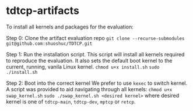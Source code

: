 # tdtcp-artifacts

To install all kernels and packages for the evaluation:

Step 0: Clone the artifact evaluation repo
`git clone --recurse-submodules git@github.com:shuoshuc/TDTCP.git`

Step 1: Run the installation script. 
This script will install all kernels required to reproduce the evaluation. It 
also sets the default boot kernel to the current, running, vanila Linux kernel.
`chmod u+x install.sh`
`sudo ./install.sh`

Step 2: Boot into the correct kernel
We prefer to use `kexec` to switch kernel. A script was provided to aid 
navigating through all kernels:
`chmod u+x swap_kernel.sh`
`sudo ./swap_kernel.sh <desired kernel>`
where desired kernel is one of `tdtcp-main`, `tdtcp-dev`, `mptcp` or `retcp`.

